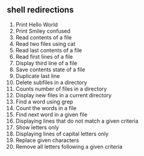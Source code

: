 ## shell redirections

1. Print Hello World
2. Print Smiley confused
3. Read contents of a file
4. Read two files using cat
5. Read last contents of a file
6. Read first lines of a file
7. Display third line of a file
8. Save contents state of a file
9. Duplicate last line
10. Delete subfiles in a directory
11. Counts number of files in a directory
12. Display new files in a current directory
13. Find a word using grep
14. Count the words in a file
15. Find next word in a given file
16. Displaying lines that do not match a given criteria
17. Show letters only
18. Displaying lines of capital letters only
19. Replace given characters
20. Remove all letters following a given criteria

